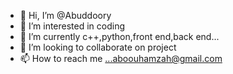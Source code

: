 - 👋 Hi, I’m @Abuddoory
- 👀 I’m interested in coding
- 🌱 I’m currently c++,python,front end,back end...
- 💞️ I’m looking to collaborate on project 
- 📫 How to reach me ...aboouhamzah@gmail.com

<!---
Abuddoory/Abuddoory is a ✨ special ✨ repository because its `README.md` (this file) appears on your GitHub profile.
You can click the Preview link to take a look at your changes.
--->
